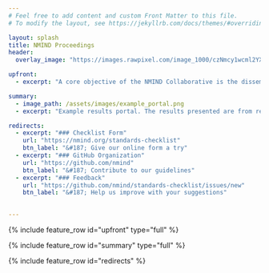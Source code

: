 ```yaml
---
# Feel free to add content and custom Front Matter to this file.
# To modify the layout, see https://jekyllrb.com/docs/themes/#overriding-theme-defaults

layout: splash
title: NMIND Proceedings
header:
  overlay_image: "https://images.rawpixel.com/image_1000/czNmcy1wcml2YXRlL3Jhd3BpeGVsX2ltYWdlcy93ZWJzaXRlX2NvbnRlbnQvbHIvdjg4MmJhdGNoMi1rdWwtMTRfMS5qcGc.jpg"

upfront:
  - excerpt: "A core objective of the NMIND Collaborative is the dissemination of community-focused standards, and the evaluation of tools. This Proceedings section, presently under construction, presents the results of such evaluations as they occur. With the long-term objective of establishing a robust peer-review process and relying upon opt-in participation to ensure developer consent, these evaluations currently take place at monthly NMIND Hackathons and focus on tools developed by community members. In future, automated approaches will simplify the review process, and the results presented here will include interactivity that support a deeper understanding of tools and how they relate to their users and one another. Please don't hesitate to reach out if you'd like to contribute to building this platform!"

summary:
  - image_path: /assets/images/example_portal.png
  - excerpt: "Example results portal. The results presented are from real evaluations by the NMIND development team, in collaboration with the tool developers. In the final version of the portal, the information presented here will be interactive, and allow users to get a fine-grained picture of the strengths and weaknesses of the described tools."

redirects:
  - excerpt: "### Checklist Form"
    url: "https://nmind.org/standards-checklist"
    btn_label: "&#187; Give our online form a try"
  - excerpt: "### GitHub Organization"
    url: "https://github.com/nmind"
    btn_label: "&#187; Contribute to our guidelines"
  - excerpt: "### Feedback"
    url: "https://github.com/nmind/standards-checklist/issues/new"
    btn_label: "&#187; Help us improve with your suggestions"
    

---
```


{% include feature_row id="upfront" type="full" %}

{% include feature_row id="summary" type="full" %}

{% include feature_row id="redirects" %}

